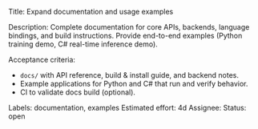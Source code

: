 Title: Expand documentation and usage examples

Description:
Complete documentation for core APIs, backends, language bindings, and build instructions. Provide end-to-end examples (Python training demo, C# real-time inference demo).

Acceptance criteria:
- `docs/` with API reference, build & install guide, and backend notes.
- Example applications for Python and C# that run and verify behavior.
- CI to validate docs build (optional).

Labels: documentation, examples
Estimated effort: 4d
Assignee:
Status: open
